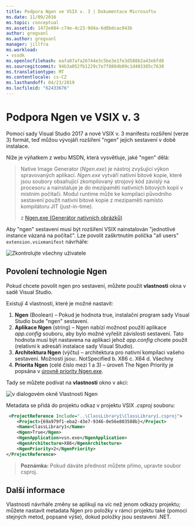 ```yaml
---
title: Podpora Ngen ve VSIX v. 3 | Dokumentace Microsoftu
ms.date: 11/09/2016
ms.topic: conceptual
ms.assetid: 1472e884-c74e-4c23-9d4a-6d8bdcac043b
author: gregvanl
ms.author: gregvanl
manager: jillfra
ms.workload:
- vssdk
ms.openlocfilehash: eafa07afa26744e3c5be3e1fe3d588b2a43ebfd8
ms.sourcegitcommit: 94b3a052fb1229c7e7f8804b09c1d403385c7630
ms.translationtype: MT
ms.contentlocale: cs-CZ
ms.lasthandoff: 04/23/2019
ms.locfileid: "62433676"
---
```

# <a name="ngen-support-in-vsix-v3"></a>Podpora Ngen ve VSIX v. 3

Pomocí sady Visual Studio 2017 a nové VSIX v. 3 manifestu rozšíření (verze 3) formát, teď můžou vývojáři rozšíření "ngen" jejich sestavení v době instalace.

Níže je výňatkem z webu MSDN, která vysvětluje, jaké "ngen" dělá:

>Native Image Generator (*Ngen.exe*) je nástroj zvyšující výkon spravovaných aplikací. *Ngen.exe* vytváří nativní bitové kopie, které jsou soubory obsahující zkompilovaný strojový kód závislý na procesoru a nainstaluje je do mezipaměti nativních bitových kopií v místním počítači. Modul runtime může ke kompilaci původního sestavení použít nativní bitové kopie z mezipaměti namísto kompilátoru JIT (just-in-time).
>
>z [Ngen.exe (Generátor nativních obrázků)](/dotnet/framework/tools/ngen-exe-native-image-generator)

Aby "ngen" sestavení musí být rozšíření VSIX nainstalován "jednotlivé instance vázaná na počítač". Lze povolit zaškrtnutím políčka "all users" `extension.vsixmanifest` návrháře:

![Zkontrolujte všechny uživatele](media/check-all-users.png)

## <a name="how-to-enable-ngen"></a>Povolení technologie Ngen

Pokud chcete povolit ngen pro sestavení, můžete použít **vlastnosti** okna v sadě Visual Studio.

Existují 4 vlastnosti, které je možné nastavit:

1. **Ngen** (Boolean) – Pokud je hodnota true, instalační program sady Visual Studio bude "ngen" sestavení.
2. **Aplikace Ngen** (string) – Ngen nabízí možnost použití aplikace *app.config* souboru, aby bylo možné vyřešit závislosti sestavení. Tato hodnota musí být nastavena na aplikaci jehož *app.config* chcete použít (relativní k adresáři instalace sady Visual Studio).
3. **Architektura Ngen** (výčtu) – architektura pro nativní kompilaci vašeho sestavení. Možnosti jsou:. NotSpecified b. X86 c. X64 d. Všechny
4. **Priorita Ngen** (celé číslo mezi 1 a 3) – úroveň The Ngen Priority je popsána v [úrovně priority Ngen.exe](/dotnet/framework/tools/ngen-exe-native-image-generator#priority-levels).

Tady se můžete podívat na **vlastnosti** okno v akci:

![v dialogovém okně Vlastnosti Ngen](media/ngen-in-properties.png)

Metadata se přidá do projektu odkaz v projektu VSIX *.csproj* souboru:

```xml
 <ProjectReference Include="..\ClassLibrary1\ClassLibrary1.csproj">
    <Project>{69a979f1-eba2-43e7-9346-0e56e803508b}</Project>
    <Name>ClassLibrary1</Name>
    <Ngen>True</Ngen>
    <NgenApplication>vsn.exe</NgenApplication>
    <NgenArchitecture>X86</NgenArchitecture>
    <NgenPriority>2</NgenPriority>
</ProjectReference>
 ```

 >**Poznámka:** Pokud dáváte přednost můžete přímo, upravte soubor csproj.

## <a name="extra-information"></a>Další informace

Vlastnosti návrháře změny se aplikují na víc než jenom odkazy projektu; můžete nastavit metadata Ngen pro položky v rámci projektu také (pomocí stejných metod, popsané výše), dokud položky jsou sestavení .NET.